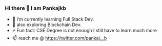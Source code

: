

<!--
**pankaj-kb/pankaj-kb** is a ✨ _special_ ✨ repository because its `README.md` (this file) appears on your GitHub profile.

Here are some ideas to get you started:

- 🔭 I’m currently working on ...
- 🌱 I’m currently learning ...
- 👯 I’m looking to collaborate on ...
- 🤔 I’m looking for help with ...
- 💬 Ask me about ...
- 📫 How to reach me: ...
- 😄 Pronouns: ...
- ⚡ Fun fact: ...
-->

### Hi there 👋 I am Pankajkb
- 🌱 I’m currently learning Full Stack Dev.
- 👀 also exploring Blockchain Dev.
- ⚡ Fun fact: CSE Degree is not enough I still have to learn much more
- 📫 reach me @ https://twitter.com/pankaj__b

